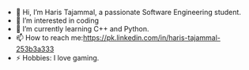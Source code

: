 - 👋 Hi, I’m Haris Tajammal, a passionate Software Engineering student.
- 👀 I’m interested in coding
- 🌱 I’m currently learning C++ and Python.
- 📫 How to reach me:https://pk.linkedin.com/in/haris-tajammal-253b3a333
- ⚡ Hobbies: I love gaming.
